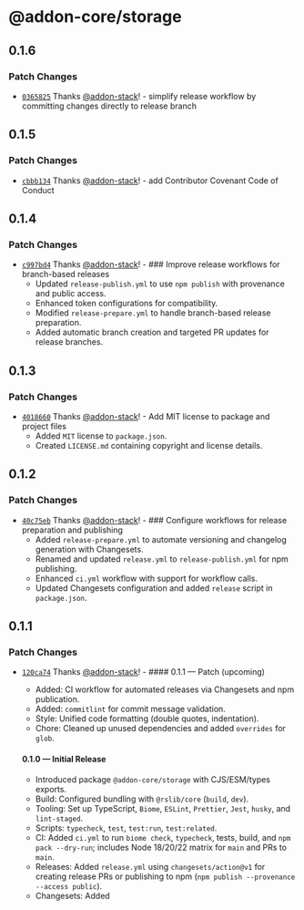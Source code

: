 # @addon-core/storage

## 0.1.6

### Patch Changes

- [`0365825`](https://github.com/addon-stack/storage/commit/0365825edde15539e507b0fc5c115d19afe9380e) Thanks [@addon-stack](https://github.com/addon-stack)! - simplify release workflow by committing changes directly to release branch

## 0.1.5

### Patch Changes

- [`cbbb134`](https://github.com/addon-stack/storage/commit/cbbb134d46b5de858459c6e2cf78bb7215b0d509) Thanks [@addon-stack](https://github.com/addon-stack)! - add Contributor Covenant Code of Conduct

## 0.1.4

### Patch Changes

- [`c997bd4`](https://github.com/addon-stack/storage/commit/c997bd48e3f5d01933c15a3c58c1835f430d277d) Thanks [@addon-stack](https://github.com/addon-stack)! - ### Improve release workflows for branch-based releases
    - Updated `release-publish.yml` to use `npm publish` with provenance and public access.
    - Enhanced token configurations for compatibility.
    - Modified `release-prepare.yml` to handle branch-based release preparation.
    - Added automatic branch creation and targeted PR updates for release branches.

## 0.1.3

### Patch Changes

- [`4018660`](https://github.com/addon-stack/storage/commit/40186609bdbe9933908060167b5f437b702ab8f9) Thanks [@addon-stack](https://github.com/addon-stack)! - Add MIT license to package and project files
    - Added `MIT` license to `package.json`.
    - Created `LICENSE.md` containing copyright and license details.

## 0.1.2

### Patch Changes

- [`40c75eb`](https://github.com/addon-stack/storage/commit/40c75ebeaa8960e5d7f483a84ddae24b7a347f03) Thanks [@addon-stack](https://github.com/addon-stack)! - ### Configure workflows for release preparation and publishing
    - Added `release-prepare.yml` to automate versioning and changelog generation with Changesets.
    - Renamed and updated `release.yml` to `release-publish.yml` for npm publishing.
    - Enhanced `ci.yml` workflow with support for workflow calls.
    - Updated Changesets configuration and added `release` script in `package.json`.

## 0.1.1

### Patch Changes

- [`120ca74`](https://github.com/addon-stack/storage/commit/120ca74dd515728179869a895d2b4e05686d6417) Thanks [@addon-stack](https://github.com/addon-stack)! - #### 0.1.1 — Patch (upcoming)
    - Added: CI workflow for automated releases via Changesets and npm publication.
    - Added: `commitlint` for commit message validation.
    - Style: Unified code formatting (double quotes, indentation).
    - Chore: Cleaned up unused dependencies and added `overrides` for `glob`.

    #### 0.1.0 — Initial Release
    - Introduced package `@addon-core/storage` with CJS/ESM/types exports.
    - Build: Configured bundling with `@rslib/core` (`build`, `dev`).
    - Tooling: Set up TypeScript, `Biome`, `ESLint`, `Prettier`, `Jest`, `husky`, and `lint-staged`.
    - Scripts: `typecheck`, `test`, `test:run`, `test:related`.
    - CI: Added `ci.yml` to run `biome check`, `typecheck`, tests, build, and `npm pack --dry-run`; includes Node 18/20/22 matrix for `main` and PRs to `main`.
    - Releases: Added `release.yml` using `changesets/action@v1` for creating release PRs or publishing to npm (`npm publish --provenance --access public`).
    - Changesets: Added
